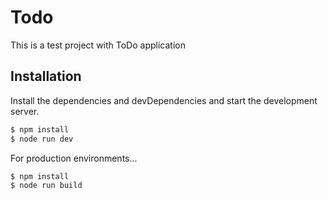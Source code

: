 # Todo

This is a test project with ToDo application

## Installation

Install the dependencies and devDependencies and start the development server.

```sh
$ npm install
$ node run dev
```

For production environments...

```sh
$ npm install
$ node run build
```
